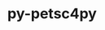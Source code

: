---
title: "py-petsc4py"
layout: cache
categories: [package, develop-2024-11-24]
meta: {"versions": ["3.22.1"], "compilers": ["gcc@=11.4.0", "gcc@=9.4.0", "oneapi@=2024.2.1"], "oss": ["ubuntu20.04", "ubuntu22.04"], "platforms": ["linux"], "targets": ["neoverse_v1", "neoverse_v2", "ppc64le", "x86_64_v3"], "stacks": ["e4s", "e4s-neoverse-v2", "e4s-neoverse_v1", "e4s-oneapi", "e4s-power", "root"], "num_specs": 5, "num_specs_by_stack": {"root": 5, "e4s-power": 1, "e4s-neoverse_v1": 1, "e4s-neoverse-v2": 1, "e4s": 1, "e4s-oneapi": 1}}
spec_details: [{"hash": "w2fnkwcoi6ptl4k6adw4tjfrxmc62lr7", "compiler": "gcc@=9.4.0", "versions": ["3.22.1"], "os": "ubuntu20.04", "platform": "linux", "target": "ppc64le", "variants": ["build_system=python_pip", "+mpi"], "stacks": ["root", "e4s-power"], "size": "-", "tarball": "https://binaries.spack.io/develop-2024-11-24/build_cache/linux-ubuntu20.04-ppc64le/gcc-9.4.0/py-petsc4py-3.22.1/linux-ubuntu20.04-ppc64le-gcc-9.4.0-py-petsc4py-3.22.1-w2fnkwcoi6ptl4k6adw4tjfrxmc62lr7.spack"}, {"hash": "4seefculv62f3oqefvzvcbnh3laqdqq5", "compiler": "gcc@=11.4.0", "versions": ["3.22.1"], "os": "ubuntu22.04", "platform": "linux", "target": "neoverse_v1", "variants": ["build_system=python_pip", "+mpi"], "stacks": ["e4s-neoverse_v1", "root"], "size": "-", "tarball": "https://binaries.spack.io/develop-2024-11-24/build_cache/linux-ubuntu22.04-neoverse_v1/gcc-11.4.0/py-petsc4py-3.22.1/linux-ubuntu22.04-neoverse_v1-gcc-11.4.0-py-petsc4py-3.22.1-4seefculv62f3oqefvzvcbnh3laqdqq5.spack"}, {"hash": "gpwakwhcfmooiuahphchtewunu4jiopc", "compiler": "gcc@=11.4.0", "versions": ["3.22.1"], "os": "ubuntu22.04", "platform": "linux", "target": "neoverse_v2", "variants": ["build_system=python_pip", "+mpi"], "stacks": ["root", "e4s-neoverse-v2"], "size": "-", "tarball": "https://binaries.spack.io/develop-2024-11-24/build_cache/linux-ubuntu22.04-neoverse_v2/gcc-11.4.0/py-petsc4py-3.22.1/linux-ubuntu22.04-neoverse_v2-gcc-11.4.0-py-petsc4py-3.22.1-gpwakwhcfmooiuahphchtewunu4jiopc.spack"}, {"hash": "lchkf3dmmsdxqyddc6a6lqpi55ya6apd", "compiler": "gcc@=11.4.0", "versions": ["3.22.1"], "os": "ubuntu22.04", "platform": "linux", "target": "x86_64_v3", "variants": ["build_system=python_pip", "+mpi"], "stacks": ["e4s", "root"], "size": "-", "tarball": "https://binaries.spack.io/develop-2024-11-24/build_cache/linux-ubuntu22.04-x86_64_v3/gcc-11.4.0/py-petsc4py-3.22.1/linux-ubuntu22.04-x86_64_v3-gcc-11.4.0-py-petsc4py-3.22.1-lchkf3dmmsdxqyddc6a6lqpi55ya6apd.spack"}, {"hash": "62d5fls5ss3hj3detxq2hjlim343zmqj", "compiler": "oneapi@=2024.2.1", "versions": ["3.22.1"], "os": "ubuntu22.04", "platform": "linux", "target": "x86_64_v3", "variants": ["build_system=python_pip", "+mpi"], "stacks": ["e4s-oneapi", "root"], "size": "-", "tarball": "https://binaries.spack.io/develop-2024-11-24/build_cache/linux-ubuntu22.04-x86_64_v3/oneapi-2024.2.1/py-petsc4py-3.22.1/linux-ubuntu22.04-x86_64_v3-oneapi-2024.2.1-py-petsc4py-3.22.1-62d5fls5ss3hj3detxq2hjlim343zmqj.spack"}]
---